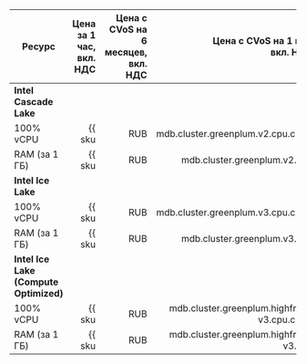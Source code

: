
| Ресурс        | Цена за 1 час,<br>вкл. НДС                             | Цена с CVoS на 6 месяцев,<br>вкл. НДС                                               | Цена с CVoS на 1 год,<br>вкл. НДС                                                   |
|---------------|-------------------------------------------------------:|------------------------------------------------------------------------------------:|------------------------------------------------------------------------------------:|
| **Intel Cascade Lake**                                                                                                                                                                                                                             |
| 100% vCPU     | {{ sku|RUB|mdb.cluster.greenplum.v2.cpu.c100|string }} | —                                                                                   | —                                                                                   |
| RAM (за 1 ГБ) | {{ sku|RUB|mdb.cluster.greenplum.v2.ram|string }}      | —                                                                                   | —                                                                                   |
| **Intel Ice Lake**                                                                                                                                                                                                                                 |
| 100% vCPU     | {{ sku|RUB|mdb.cluster.greenplum.v3.cpu.c100|string }} | {{ sku|RUB|v1.commitment.selfcheckout.m6.mdb.greenplum.cpu.c100.v3|string }} (-15%) | {{ sku|RUB|v1.commitment.selfcheckout.y1.mdb.greenplum.cpu.c100.v3|string }} (-22%) |
| RAM (за 1 ГБ) | {{ sku|RUB|mdb.cluster.greenplum.v3.ram|string }}      | {{ sku|RUB|v1.commitment.selfcheckout.m6.mdb.greenplum.ram.v3|string }} (-15%)      | {{ sku|RUB|v1.commitment.selfcheckout.y1.mdb.greenplum.ram.v3|string }} (-22%)      |
| **Intel Ice Lake (Compute Optimized)** |
| 100% vCPU | {{ sku|RUB|mdb.cluster.greenplum.highfreq-v3.cpu.c100|string }} | — | — |
| RAM (за 1 ГБ) | {{ sku|RUB|mdb.cluster.greenplum.highfreq-v3.ram|string }} | — | — |


